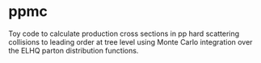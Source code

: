 # ppmc
Toy code to calculate production cross sections in pp hard scattering collisions to leading order at tree level using Monte Carlo integration over the ELHQ parton distribution functions.


